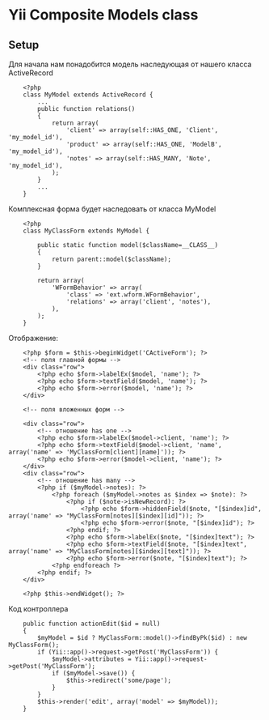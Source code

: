 Yii Composite Models class
==========================

Setup
-----
Для начала нам понадобится модель наследующая от нашего класса ActiveRecord

		<?php
		class MyModel extends ActiveRecord {
			...
			public function relations()
			{
				return array(
					'client' => array(self::HAS_ONE, 'Client', 'my_model_id'),
					'product' => array(self::HAS_ONE, 'ModelB', 'my_model_id'),
					'notes' => array(self::HAS_MANY, 'Note', 'my_model_id'),
				);
			}
			...
    	}

Комплексная форма будет наследовать от класса MyModel

		<?php
		class MyClassForm extends MyModel {

			public static function model($className=__CLASS__)
			{
				return parent::model($className);
			}

			return array(
				'WFormBehavior' => array(
					'class' => 'ext.wform.WFormBehavior',
					'relations' => array('client', 'notes'),
				),
			);
		}

Отображение:

		<?php $form = $this->beginWidget('CActiveForm'); ?>
		<!-- поля главной формы -->
		<div class="row">
			<?php echo $form->labelEx($model, 'name'); ?>
			<?php echo $form->textField($model, 'name'); ?>
			<?php echo $form->error($model, 'name'); ?>
		</div>

		<!-- поля вложенных форм -->

		<div class="row">
			<!-- отношение has one -->
			<?php echo $form->labelEx($model->client, 'name'); ?>
			<?php echo $form->textField($model->client, 'name', array('name' => 'MyClassForm[client][name]')); ?>
			<?php echo $form->error($model->client, 'name'); ?>
		</div>
		<div class="row">
			<!-- отношение has many -->
			<?php if ($myModel->notes): ?>
				<?php foreach ($myModel->notes as $index => $note): ?>
					<?php if ($note->isNewRecord): ?>
						<?php echo $form->hiddenField($note, "[$index]id", array('name' => "MyClassForm[notes][$index][id]")); ?>
						<?php echo $form->error($note, "[$index]id"); ?>
					<?php endif; ?>
					<?php echo $form->labelEx($note, "[$index]text"); ?>
					<?php echo $form->textField($note, "[$index]text", array('name' => "MyClassForm[notes][$index][text]")); ?>
					<?php echo $form->error($note, "[$index]text"); ?>
				<?php endforeach ?>
			<?php endif; ?>
		</div>

		<?php $this->endWidget(); ?>

Код контроллера

	    public function actionEdit($id = null)
    	{
    		$myModel = $id ? MyClassForm::model()->findByPk($id) : new MyClassForm();
    		if (Yii::app()->request->getPost('MyClassForm')) {
    		    $myModel->attributes = Yii::app()->request->getPost('MyClassForm');
    		    if ($myModel->save()) {
    		        $this->redirect('some/page');
    		    }
    		}
    		$this->render('edit', array('model' => $myModel));
    	}



